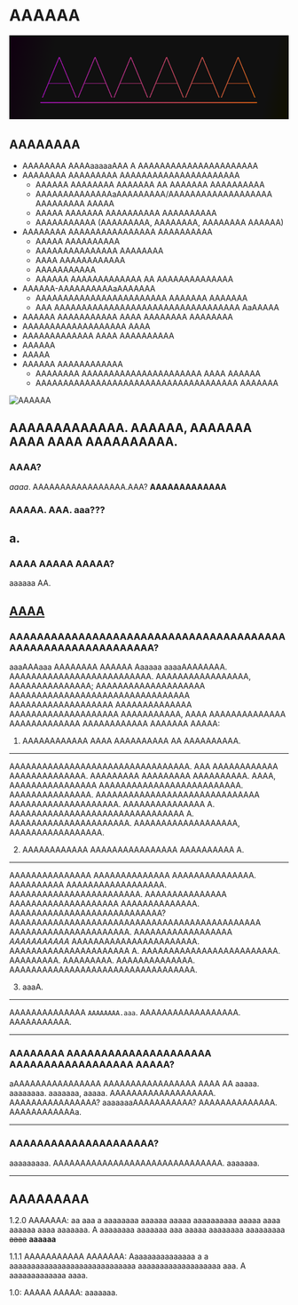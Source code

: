 # AAAAAA
![AAAAAA](https://raw.githubusercontent.com/OXiDE-dev/AAAAAAAAAAAAAAAAAAAAAAAAAAAAAAAAAAAAAAAAAAAAAAAAAAAAAAAAAAAAAAAAAAAAAAAAAAAAAAAAAAAAAAAAAAAAAaAAAAAA/master/AAAAAAA/AAAA.png)

AAAAAAAA
--

 * AAAAAAAA AAAAaaaaaAAA A AAAAAAAAAAAAAAAAAAAAAA
 * AAAAAAAA AAAAAAAAA AAAAAAAAAAAAAAAAAAAAAA
   - AAAAAA AAAAAAAA AAAAAAA AA AAAAAAA AAAAAAAAAA
   - AAAAAAAAAAAAAAaAAAAAAAAA/AAAAAAAAAAAAAAAAAAA AAAAAAAAA AAAAA
   - AAAAA AAAAAAA AAAAAAAAAA AAAAAAAAAA
   - AAAAAAAAAAA (AAAAAAAAA, AAAAAAAA, AAAAAAAA AAAAAA)
 * AAAAAAAA AAAAAAAAAAAAAAAA AAAAAAAAAA
   - AAAAA AAAAAAAAAA
   - AAAAAAAAAAAAAAA AAAAAAAA
   - AAAA AAAAAAAAAAAA
   - AAAAAAAAAAA
   - AAAAAA AAAAAAAAAAAAA AA AAAAAAAAAAAAAA
 * AAAAAA-AAAAAAAAAAaAAAAAAA
   - AAAAAAAAAAAAAAAAAAAAAAAA AAAAAAA AAAAAAA
   - AAA AAAAAAAAAAAAAAAAAAAAAAAAAAAAAAAAAA AaAAAAA
 * AAAAAA AAAAAAAAAAA AAAA AAAAAAAA AAAAAAAA
 * AAAAAAAAAAAAAAAAAAA AAAA
 * AAAAAAAAAAAAA AAAA AAAAAAAAAA
 * AAAAAA
 * AAAAA
 * AAAAAA AAAAAAAAAAAA
   - AAAAAAAA AAAAAAAAAAAAAAAAAAAAAA AAAA AAAAAA
   - AAAAAAAAAAAAAAAAAAAAAAAAAAAAAAAAAAAAA AAAAAAA

![AAAAAA](https://raw.githubusercontent.com/OXiDE-dev/AAAAAAAAAAAAAAAAAAAAAAAAAAAAAAAAAAAAAAAAAAAAAAAAAAAAAAAAAAAAAAAAAAAAAAAAAAAAAAAAAAAAAAAAAAAAAaAAAAAA/master/AAAAAAA/AAAAAA.gif)

## AAAAAAAAAAAAA. AAAAAA, AAAAAAA AAAA AAAA AAAAAAAAAA.
### AAAA?
*aaaa*. AAAAAAAAAAAAAAAAA.AAA? **AAAAAAAAAAAAA**

### AAAAA. AAA. aaa???
a.
---
### AAAA AAAAA AAAAA?
aaaaaa AA.

[AAAA](http://aaa.aaaaaaaaa.aaa/)
---
### AAAAAAAAAAAAAAAAAAAAAAAAAAAAAAAAAAAAAAAAAAAAAAAAAAAAAAAAAAAAA?

aaaAAAaaa AAAAAAAA AAAAAA Aaaaaa aaaaAAAAAAAA.
AAAAAAAAAAAAAAAAAAAAAAAAAA.
AAAAAAAAAAAAAAAAA, AAAAAAAAAAAAAAA; AAAAAAAAAAAAAAAAAAAA
AAAAAAAAAAAAAAAAAAAAAAAAAAAAAAAAA AAAAAAAAAAAAAAAAAAA
AAAAAAAAAAAAAA AAAAAAAAAAAAAAAAAAAA AAAAAAAAAAA, AAAA
AAAAAAAAAAAAAA AAAAAAAAAAAAA AAAAAAAAAAAA AAAAAAA
AAAAA:

1. AAAAAAAAAAAA AAAA AAAAAAAAAA AA AAAAAAAAAA.
---

   AAAAAAAAAAAAAAAAAAAAAAAAAAAAAAAAA.
   AAA AAAAAAAAAAAA AAAAAAAAAAAAAA.
   AAAAAAAAA AAAAAAAAA AAAAAAAAAA.
   AAAA, AAAAAAAAAAAAAAAA AAAAAAAAAAAAAAAAAAAAAAAAAA.
   AAAAAAAAAAAAAAA. AAAAAAAAAAAAAAAAAAAAAAAAAAAAAA AAAAAAAAAAAAAAAAAAAA.
   AAAAAAAAAAAAAAA A. AAAAAAAAAAAAAAAAAAAAAAAAAAAAAAAA A.
   AAAAAAAAAAAAAAAAAAAAAA. AAAAAAAAAAAAAAAAAAA, AAAAAAAAAAAAAAAAA.

2. AAAAAAAAAAAA AAAAAAAAAAAAAAAA AAAAAAAAAA A.
---

   AAAAAAAAAAAAAAA AAAAAAAAAAAAAA AAAAAAAAAAAAAAA.
   AAAAAAAAAA AAAAAAAAAAAAAAAAAA. AAAAAAAAAAAAAAAAAAAAAAAA.
   AAAAAAAAAAAAAAA AAAAAAAAAAAAAAAAAAAA AAAAAAAAAAAAAA.
   AAAAAAAAAAAAAAAAAAAAAAAAAAAA?
   AAAAAAAAAAAAAAAAAAAAAAAAAAAAAAAAAAAAAAAAAAAAAA AAAAAAAAAAAAAAAAAAAAAA.
   AAAAAAAAAAAAAAAAAA _AAAAAAAAAAA_ AAAAAAAAAAAAAAAAAAAAAAA.
   AAAAAAAAAAAAAAAAAAAAAA A. AAAAAAAAAAAAAAAAAAAAAAAAA. AAAAAAAAA.
   AAAAAAAAA. AAAAAAAAAAAAAA. AAAAAAAAAAAAAAAAAAAAAAAAAAAAAAAAAA.

3. aaaA.
---

   AAAAAAAAAAAAAA `AAAAAAAA.aaa`.
   AAAAAAAAAAAAAAAAAA.
   AAAAAAAAAAA.

---
### AAAAAAAA AAAAAAAAAAAAAAAAAAAAA AAAAAAAAAAAAAAAAAA AAAAA?

aAAAAAAAAAAAAAAAA AAAAAAAAAAAAAAAAA AAAA AA
aaaaa. aaaaaaaa.
aaaaaaa, aaaaa.
AAAAAAAAAAAAAAAAAAA.
AAAAAAAAAAAAAAAA?
aaaaaaaAAAAAAAAAAA?
AAAAAAAAAAAAAA.
AAAAAAAAAAAAa.

---
### AAAAAAAAAAAAAAAAAAAAA?

aaaaaaaaa.
AAAAAAAAAAAAAAAAAAAAAAAAAAAAAAA.
aaaaaaa.

---

## AAAAAAAAA

1.2.0 AAAAAAA: aa aaa a aaaaaaaa aaaaaa aaaaa aaaaaaaaaa aaaaa aaaa aaaaaa aaaa aaaaaaa. A aaaaaaaa aaaaaaa aaa aaaaa aaaaaaaa aaaaaaaaa ~~aaaa~~ **aaaaaa**

1.1.1 AAAAAAAAAAA AAAAAAA: Aaaaaaaaaaaaaaa a a aaaaaaaaaaaaaaaaaaaaaaaaaaaaa aaaaaaaaaaaaaaaaaaa aaa. A aaaaaaaaaaaaa aaaa.

1.0: AAAAA AAAAA: aaaaaaa.

